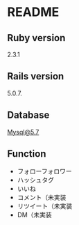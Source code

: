 # README

## Ruby version
  2.3.1
## Rails version
  5.0.7.
## Database
  Mysql@5.7
## Function
  <ul>
    <li>フォローフォロワー</li>
    <li>ハッシュタグ</li>
    <li>いいね</li>
    <li>コメント（未実装</li>
    <li>リツイート（未実装</li>
    <li>DM（未実装</li>
